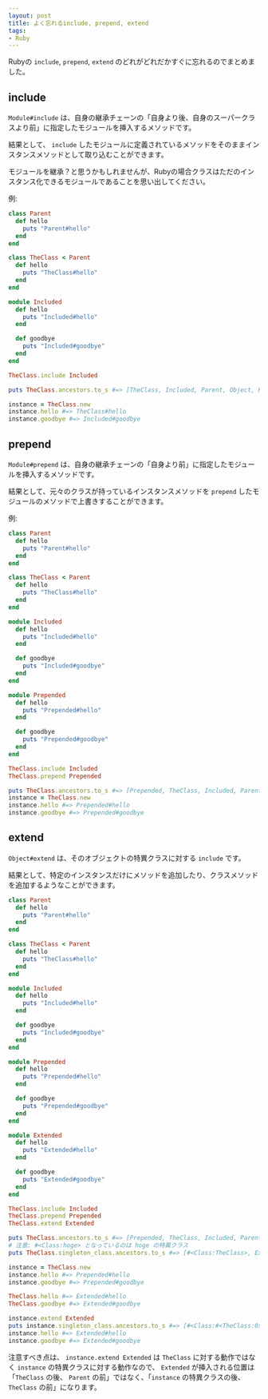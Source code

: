 ```yaml
---
layout: post
title: よく忘れるinclude, prepend, extend
tags:
- Ruby
---
```


Rubyの `include`, `prepend`, `extend` のどれがどれだかすぐに忘れるのでまとめました。

## include
`Module#include` は、自身の継承チェーンの「自身より後、自身のスーパークラスより前」に指定したモジュールを挿入するメソッドです。

結果として、 `include` したモジュールに定義されているメソッドをそのままインスタンスメソッドとして取り込むことができます。

モジュールを継承？と思うかもしれませんが、Rubyの場合クラスはただのインスタンス化できるモジュールであることを思い出してください。

例:

```ruby
class Parent
  def hello
    puts "Parent#hello"
  end
end

class TheClass < Parent
  def hello
    puts "TheClass#hello"
  end
end

module Included
  def hello
    puts "Included#hello"
  end

  def goodbye
    puts "Included#goodbye"
  end
end

TheClass.include Included

puts TheClass.ancestors.to_s #=> [TheClass, Included, Parent, Object, Kernel, BasicObject]

instance = TheClass.new
instance.hello #=> TheClass#hello
instance.goodbye #=> Included#goodbye
```

## prepend
`Module#prepend` は、自身の継承チェーンの「自身より前」に指定したモジュールを挿入するメソッドです。

結果として、元々のクラスが持っているインスタンスメソッドを `prepend` したモジュールのメソッドで上書きすることができます。

例:

``` ruby
class Parent
  def hello
    puts "Parent#hello"
  end
end

class TheClass < Parent
  def hello
    puts "TheClass#hello"
  end
end

module Included
  def hello
    puts "Included#hello"
  end

  def goodbye
    puts "Included#goodbye"
  end
end

module Prepended
  def hello
    puts "Prepended#hello"
  end

  def goodbye
    puts "Prepended#goodbye"
  end
end

TheClass.include Included
TheClass.prepend Prepended

puts TheClass.ancestors.to_s #=> [Prepended, TheClass, Included, Parent, Object, Kernel, BasicObject]
instance = TheClass.new
instance.hello #=> Prepended#hello
instance.goodbye #=> Prepended#goodbye
```

## extend
`Object#extend` は、そのオブジェクトの特異クラスに対する `include` です。

結果として、特定のインスタンスだけにメソッドを追加したり、クラスメソッドを追加するようなことができます。

``` ruby
class Parent
  def hello
    puts "Parent#hello"
  end
end

class TheClass < Parent
  def hello
    puts "TheClass#hello"
  end
end

module Included
  def hello
    puts "Included#hello"
  end

  def goodbye
    puts "Included#goodbye"
  end
end

module Prepended
  def hello
    puts "Prepended#hello"
  end

  def goodbye
    puts "Prepended#goodbye"
  end
end

module Extended
  def hello
    puts "Extended#hello"
  end

  def goodbye
    puts "Extended#goodbye"
  end
end

TheClass.include Included
TheClass.prepend Prepended
TheClass.extend Extended

puts TheClass.ancestors.to_s #=> [Prepended, TheClass, Included, Parent, Object, Kernel, BasicObject]
# 注意: #<Class:hoge> となっているのは hoge の特異クラス
puts TheClass.singleton_class.ancestors.to_s #=> [#<Class:TheClass>, Extended, #<Class:Parent>, #<Class:Object>, #<Class:BasicObject>, Class, Module, Object, Kernel, BasicObject]

instance = TheClass.new
instance.hello #=> Prepended#hello
instance.goodbye #=> Prepended#goodbye

TheClass.hello #=> Extended#hello
TheClass.goodbye #=> Extended#goodbye

instance.extend Extended
puts instance.singleton_class.ancestors.to_s #=> [#<Class:#<TheClass:0x00007ff45d039888>>, Extended, Prepended, TheClass, Included, Parent, Object, Kernel, BasicObject]
instance.hello #=> Extended#hello
instance.goodbye #=> Extended#goodbye
```

注意すべき点は、 `instance.extend Extended` は `TheClass` に対する動作ではなく `instance` の特異クラスに対する動作なので、 `Extended` が挿入される位置は「`TheClass` の後、 `Parent` の前」ではなく、「`instance` の特異クラスの後、 `TheClass` の前」になります。

